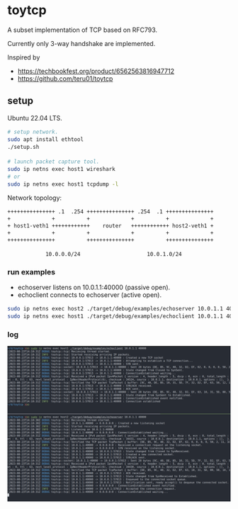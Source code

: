 # toytcp

A subset implementation of TCP based on RFC793.

Currently only 3-way handshake are implemented.

Inspired by
- https://techbookfest.org/product/6562563816947712
- https://github.com/teru01/toytcp

## setup

Ubuntu 22.04 LTS.

```bash
# setup network.
sudo apt install ethtool
./setup.sh

# launch packet capture tool.
sudo ip netns exec host1 wireshark
# or
sudo ip netns exec host1 tcpdump -l
```

Network topology:
```
+++++++++++++++ .1  .254 +++++++++++++++ .254  .1 +++++++++++++++
+             +          +             +          +             +
+ host1-veth1 ++++++++++++    router   ++++++++++++ host2-veth1 +
+             +          +             +          +             +
+++++++++++++++          +++++++++++++++          +++++++++++++++

            10.0.0.0/24                     10.0.1.0/24
```

### run examples

- echoserver listens on 10.0.1.1:40000 (passive open).
- echoclient connects to echoserver (active open).

```bash
sudo ip netns exec host2 ./target/debug/examples/echoserver 10.0.1.1 40000
sudo ip netns exec host1 ./target/debug/examples/echoclient 10.0.1.1 40000
```

### log

![log](./log.png)
